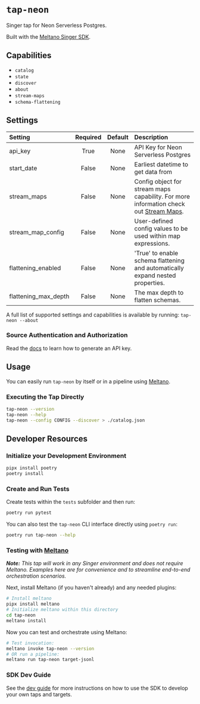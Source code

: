 # `tap-neon`

Singer tap for Neon Serverless Postgres.

Built with the [Meltano Singer SDK](https://sdk.meltano.com).

## Capabilities

* `catalog`
* `state`
* `discover`
* `about`
* `stream-maps`
* `schema-flattening`

## Settings

| Setting             | Required | Default | Description |
|:--------------------|:--------:|:-------:|:------------|
| api_key             | True     | None    | API Key for Neon Serverless Postgres |
| start_date          | False    | None    | Earliest datetime to get data from |
| stream_maps         | False    | None    | Config object for stream maps capability. For more information check out [Stream Maps](https://sdk.meltano.com/en/latest/stream_maps.html). |
| stream_map_config   | False    | None    | User-defined config values to be used within map expressions. |
| flattening_enabled  | False    | None    | 'True' to enable schema flattening and automatically expand nested properties. |
| flattening_max_depth| False    | None    | The max depth to flatten schemas. |

A full list of supported settings and capabilities is available by running: `tap-neon --about`

### Source Authentication and Authorization

Read the [docs](https://neon.tech/docs/get-started-with-neon/using-api-keys/) to learn how to generate an API key.

## Usage

You can easily run `tap-neon` by itself or in a pipeline using [Meltano](https://meltano.com/).

### Executing the Tap Directly

```bash
tap-neon --version
tap-neon --help
tap-neon --config CONFIG --discover > ./catalog.json
```

## Developer Resources

### Initialize your Development Environment

```bash
pipx install poetry
poetry install
```

### Create and Run Tests

Create tests within the `tests` subfolder and then run:

```bash
poetry run pytest
```

You can also test the `tap-neon` CLI interface directly using `poetry run`:

```bash
poetry run tap-neon --help
```

### Testing with [Meltano](https://www.meltano.com)

_**Note:** This tap will work in any Singer environment and does not require Meltano.
Examples here are for convenience and to streamline end-to-end orchestration scenarios._

Next, install Meltano (if you haven't already) and any needed plugins:

```bash
# Install meltano
pipx install meltano
# Initialize meltano within this directory
cd tap-neon
meltano install
```

Now you can test and orchestrate using Meltano:

```bash
# Test invocation:
meltano invoke tap-neon --version
# OR run a pipeline:
meltano run tap-neon target-jsonl
```

### SDK Dev Guide

See the [dev guide](https://sdk.meltano.com/en/latest/dev_guide.html) for more instructions on how to use the SDK to
develop your own taps and targets.
